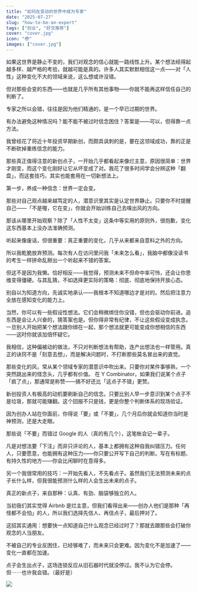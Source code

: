 ```yaml
---
title: "如何在变动的世界中成为专家"
date: "2025-07-27"
slug: "how-to-be-an-expert"
tags: ["创业", "好文推荐"]
cover: "cover.jpg"
icon: "😎"
images: ["cover.jpg"]
---
```

如果这世界是静止不变的，我们对观念的信心就能一路线性上升。某个想法经得起越多样、越严格的考验，就越可能是真的。许多人其实默默相信这一点——对「人性」这种变化不大的领域来说，这么想或许没错。



但对那些会变的东西——也就是几乎所有其他事物——你就不能再这样信任自己的判断了。



专家之所以会错，往往是因为他们精通的，是一个早已过期的世界。



有办法避免这种情况吗？能不能不被过时信念困住？答案是——可以，但得靠一点方法。



我曾经花了将近十年投资早期新创，而颇具讽刺的是，要在这领域成功，靠的正是不断砍掉重练信念的能力。



那些真正值得注意的新创点子，一开始几乎都看起来像烂主意，原因很简单：世界才刚变，而这个变化刚好让它从坏变成了对。我花了很多时间学会分辨这种「翻盘」，而这套技巧，其实也能套用在一切新想法上。



第一步，养成一种信念：世界一定会变。



那些对自己观点越来越笃定的人，潜意识里其实是认定世界静止。只要你不时提醒自己——「不是喔，它在变」，你就会开始训练自己去嗅出风的方向。



那该从哪里开始观察？除了「人性不太变」这条中等实用的原则外，很抱歉，变化这东西基本上没办法准确预测。



听起来像废话，但很重要：真正重要的变化，几乎从来都来自意料之外的方向。



所以我乾脆放弃预测。每次有人在访问里问我「未来怎么看」，我脑中都像没读书的考生一样拼命乱掰出一个听起来不错的答案。



但这不是因为我懒。恰好相反——我觉得，预测未来不但命中率可怜，还会让你思维变得僵硬。与其乱猜，不如选择更实际的策略：彻底、彻底地保持开放心态。



别自以为知道方向，先诚实地承认——我根本不知道哪边才是对的。然后把注意力全放在感知变化的能力上。



当然，你可以有一些假设性想法。它们会稍微绑住你没错，但也会驱动你前进。追东西是会让人兴奋的，猜答案也是。但你得非常有纪律，不让这些假设变成执念。
一旦别人开始把某个想法跟你绑在一起，那个想法就更可能变成你想相信的东西——这时你就该加倍怀疑它。



我相信，这种偏被动的做法，不只对判断想法有帮助，连产出想法也一样管用。真正的诀窍不是「刻意去想」，而是解决问题时，不打断那些莫名冒出来的直觉。



那些变化的风，常从某个领域专家的潜意识中吹出来。只要你对某件事够熟，一个突然跳出来的怪念头，几乎都有价值。
在 Y Combinator，如果我们说某个点子「疯了点」，那通常是称赞——搞不好还比「这点子不错」更赞。



新创投资人有极高的动机要刷新自己的信念。只要比别人早一步意识到某个点子不是垃圾，那就可能赚翻。这个回报不只是钱，更是你整个判断体系的现场验证。



因为创办人站在你面前，你得说「要」或「不要」，几个月后你就会知道你当时是神预测，还是大走眼。



那些说「不要」而错过 Google 的人（真的有几个），这笔帐会记一辈子。



凡是对想法要「下注」而非只评论的人，基本上都拥有这种自我纠错压力。任何人，只要愿意，也能拥有这种压力——你只要公开写下自己的判断。写在有标题、有持久性的地方——你会比闲聊时在意得多。



另一个我很常用的技巧：一开始先看人，不先看点子。虽然我们无法预测未来的点子长什么样，但我很能预测什么样的人会生出未来的点子。



真正的新点子，来自那种：认真、有劲、脑袋够独立的人。



当初我们其实觉得 Airbnb 是烂主意，但我们看得出来——创办人他们是那种「再怪都不会怕」的人，所以我们选择先信人、再信点子，最后押对了。



这招其实通用：想要快一点知道自己什么观念已经过时了？那就去跟那些会打破你观念的人当朋友。



不被自己的专业反困住，已经够难了，而未来只会更难。因为变化不是加速了——变化一直都在加速。



点子会生出点子，这场连锁反应从旧石器时代就没停过。我不认为它会停。
但⋯⋯也许我会错。（最好是）




![](https://prod-files-secure.s3.us-west-2.amazonaws.com/112d0858-5090-4d34-a606-b75eb8d65fd2/46476355-9cf3-4e99-9b7a-3531bc426380/1000202064.png?X-Amz-Algorithm=AWS4-HMAC-SHA256&X-Amz-Content-Sha256=UNSIGNED-PAYLOAD&X-Amz-Credential=ASIAZI2LB4666UPQWSCN%2F20250802%2Fus-west-2%2Fs3%2Faws4_request&X-Amz-Date=20250802T201426Z&X-Amz-Expires=3600&X-Amz-Security-Token=IQoJb3JpZ2luX2VjEOL%2F%2F%2F%2F%2F%2F%2F%2F%2F%2FwEaCXVzLXdlc3QtMiJGMEQCIHW9iF8mRfT1fNvTvJMmi659fuYNy8A5gSf8r09ZHE%2BWAiB0LwwSSVRwpB8uFNQsW08lb5FWSnrGgrzi9xD9UJGAGyr%2FAwgbEAAaDDYzNzQyMzE4MzgwNSIM4PyhdcEbt3PeKC3iKtwDqayM%2FAEpe4BpSi%2FfhbW%2FqpcP7Ie8gTNnnpYlE7xLMhofh2ZPJ6h5EBjKuDjGTDBGmiipInsGIKe4IqIu8kLhGyCiiZohHFuHfH2%2F2Sqf98OvLEi8a2CnGAV9kANTr6B2qEiQyLS2s85rZJLq9O0Q5nwy7uc9lRIyd3DWreU5NQTVZgRm1LOZViHm%2BF8f2rRxlYgzRvXRgEp2AzorL8lQSpXhzhxq2WTNSSag8EiWmiVR3NJp1fdxFLa2UqOImffw%2Fme8A%2BcFzKqbSNx7ket9h0NXQL9ZtsbjMJPD4S7gn8%2BcEJi3Ek8zA6KyRiBm5a3GCm3nHE1%2BIfF6DuwB23XOQzsRnfYYNFWC%2Br%2BIkY2%2B66B%2BS%2FEd9mfN2ErsFP9v8GWaVQrGbgHpX1M1UbUft2Suv5NurdscCtpL%2F%2F5Cyk3hx7d3s1azjEiErtF5ovJaGmoWBzXtRxbUWdMCKjGYahh2bezBf4lihJlZbd4g88P1SG6SzKJO%2FgBpYwa9oz2jP8TkEcKzn2hQqswrYeJBP4YY0f4Kk6z1%2BlSRX9%2Fe58V%2FGrjBoHHG0iZ%2FidRQE5KT7K0P3T9kzwn5SL1GYlZ5%2FvZWaVJJjFZLgCkAaPEzt0tDEP8s3jzs0Dx92jL1ZYMw16m5xAY6pgGELuCL%2BwwUpvt2hwAY2reAwNyecKZ%2BLeRAjtMC4D1laArqELIX6pOk6PATPumIkpsB1DfMKd4JoARsrUW%2B4zYV9pehPMyPs1M%2BSz37k4stpYW6Hh3LROdP3jvLeCQ1OCi31JhITYDhMMSaqv5enqiDqHYPq6nCbSDBy%2BZy%2Fdwv%2F9R27rEiztgW1Kwpa2cOUA6ZQx42EY6n85N%2FvCMl1h%2F65KLjEpOD&X-Amz-Signature=98d96f0f661bab51205ea3c266fcc0b4a264415e2f58f341c34ed0d4c5f7899f&X-Amz-SignedHeaders=host&x-amz-checksum-mode=ENABLED&x-id=GetObject)

